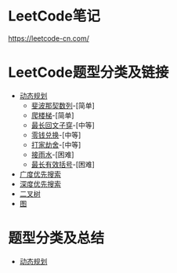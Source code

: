 # LeetCode笔记

https://leetcode-cn.com/

# LeetCode题型分类及链接

- [动态规划](https://leetcode-cn.com/tag/dynamic-programming/problemset/)
    - [斐波那契数列](https://leetcode-cn.com/problems/fei-bo-na-qi-shu-lie-lcof/)-[简单]
    - [爬楼梯](https://leetcode-cn.com/problems/climbing-stairs/)-[简单]
    - [最长回文子穿](https://leetcode-cn.com/problems/longest-palindromic-substring/)-[中等]
    - [零钱兑换](https://leetcode-cn.com/problems/coin-change/)-[中等]
    - [打家劫舍](https://leetcode-cn.com/problems/house-robber/)-[中等]
    - [接雨水](https://leetcode-cn.com/problems/trapping-rain-water/)-[困难]
    - [最长有效括号](https://leetcode-cn.com/problems/longest-valid-parentheses/)-[困难]
- [广度优先搜索](https://leetcode-cn.com/tag/breadth-first-search/problemset/)
- [深度优先搜索](https://leetcode-cn.com/tag/depth-first-search/problemset/)
- [二叉树](https://leetcode-cn.com/tag/binary-tree/problemset/)
- [图](https://leetcode-cn.com/tag/graph/problemset/)

# 题型分类及总结

- [动态规划](leetcode/动态规划.md)
